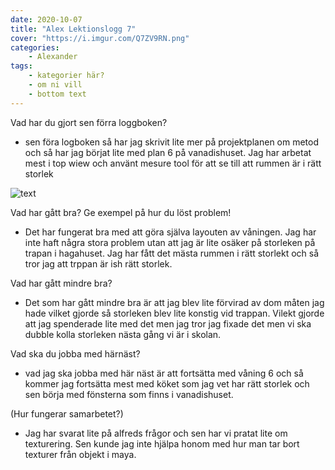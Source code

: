 ```yaml
---
date: 2020-10-07
title: "Alex Lektionslogg 7"
cover: "https://i.imgur.com/Q7ZV9RN.png"
categories: 
    - Alexander
tags:
    - kategorier här?
    - om ni vill
    - bottom text
---
```



Vad har du gjort sen förra loggboken?
- sen föra logboken så har jag skrivit lite mer på projektplanen om metod och så har jag börjat lite med plan 6 på vanadishuset. Jag har arbetat mest i top wiew och använt mesure tool 
för att se till att rummen är i rätt storlek 

![text](https://cdn.discordapp.com/attachments/368028804784062467/763327794486444052/unknown.png)


Vad har gått bra? Ge exempel på hur du löst problem!
- Det har fungerat bra med att göra själva layouten av våningen. Jag har inte haft några stora problem utan att jag är lite osäker på storleken på trapan i hagahuset. 
Jag har fått det mästa rummen i rätt storlekt och så tror jag att trppan är ish rätt storlek.

Vad har gått mindre bra? 
- Det som har gått mindre bra är att jag blev lite förvirad av dom måten jag hade vilket gjorde så storleken blev lite konstig vid trappan. Vilekt gjorde att jag spenderade lite 
med det men jag tror jag fixade det men vi ska dubble kolla storleken nästa gång vi är i skolan.

Vad ska du jobba med härnäst?
- vad jag ska jobba med här näst är att fortsätta med våning 6 och så kommer jag fortsätta mest med köket som jag vet har rätt storlek och sen börja med fönsterna som finns i vanadishuset.

(Hur fungerar samarbetet?)
- Jag har svarat lite på alfreds frågor och sen har vi pratat lite om texturering. Sen kunde jag inte hjälpa honom med hur man tar bort texturer från objekt i maya. 

